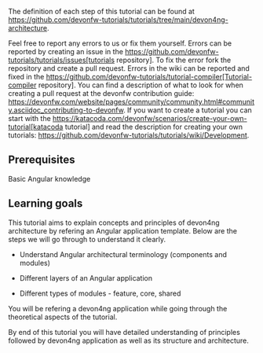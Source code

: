 


The definition of each step of this tutorial can be found at https://github.com/devonfw-tutorials/tutorials/tree/main/devon4ng-architecture. 

Feel free to report any errors to us or fix them yourself. Errors can be reported by creating an issue in the https://github.com/devonfw-tutorials/tutorials/issues[tutorials repository]. To fix the error fork the repository and create a pull request. Errors in the wiki can be reported and fixed in the https://github.com/devonfw-tutorials/tutorial-compiler[Tutorial-compiler repository].
You can find a description of what to look for when creating a pull request at the devonfw contribution guide: https://devonfw.com/website/pages/community/community.html#community.asciidoc_contributing-to-devonfw. If you want to create a tutorial you can start with the https://katacoda.com/devonfw/scenarios/create-your-own-tutorial[katacoda tutorial] and read the description for creating your own tutorials: https://github.com/devonfw-tutorials/tutorials/wiki/Development.


## Prerequisites

Basic Angular knowledge


## Learning goals

This tutorial aims to explain concepts and principles of devon4ng architecture by refering an Angular application template. Below are the steps we will go through to understand it clearly.


* Understand Angular architectural terminology (components and modules)

* Different layers of an Angular application

* Different types of modules - feature, core, shared

You will be refering a devon4ng application while going through the theoretical aspects of the tutorial.

By end of this tutorial you will have detailed understanding of principles followed by devon4ng application as well as its structure and architecture. 

